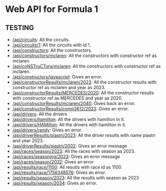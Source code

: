 # Web API for Formula 1

## TESTING

- [/api/circuits](https://three612asg3-3.onrender.com/api/circuits): All the circuits.
- [/api/circuits/1](https://three612asg3-3.onrender.com/api/circuits/1): All the circuits with id 1.
- [/api/constructors](https://three612asg3-3.onrender.com/api/constructors): All the constructors. 
- [/api/constructors/mclaren](https://three612asg3-3.onrender.com/api/coNSTruCTors/mclaren): All the constructors with constructor ref as mclaren. 
- [/api/coNSTruCTors/mclaren](https://three612asg3-3.onrender.com/api/coNSTruCTors/mclaren): All the constructors with constructor ref as mclaren.
- [/api/constructors/javascript](https://three612asg3-3.onrender.com/api/constructors/javascript): Gives an error.
- [/api/constructorResults/mclaren/2023](https://three612asg3-3.onrender.com/api/constructorResults/mclaren/2023): All the constructor results with constructor ref as mclaren and year as 2023.
- [/api/constructorResults/MERCEDES/2020](https://three612asg3-3.onrender.com/api/constructorResults/MERCEDES/2020): All the constructor results with constructor ref as MERCEDES and year as 2020.
- [/api/constructorResults/mclaren/2040](https://three612asg3-3.onrender.com/api/constructorResults/mclaren/2040): Gives back an error.
- [/api/constructorResults/comp3612/2023](https://three612asg3-3.onrender.com/api/constructorResults/comp3612/2023): Gives an error.
- [/api/drivers](https://three612asg3-3.onrender.com/api/drivers): All the drivers
- [/api/drivers/hamilton](https://three612asg3-3.onrender.com/api/drivers/hamilton): All the drivers with hamilton in it.
- [/api/drivers/HAMilton](https://three612asg3-3.onrender.com/api/drivers/HAMilton): All the drivers with hamilton in it.
- [/api/drivers/randy](https://three612asg3-3.onrender.com/api/drivers/randy): Gives an error.
- [/api/driverResults/piastri/2023](https://three612asg3-3.onrender.com/api/driverResults/piastri/2023): All the driver results with name piastri and year 2023.
- [/api/driverResults/piastri/2002](https://three612asg3-3.onrender.com/api/driverResults/piastri/2002): Gives an error message
- [/api/races/season/2023](https://three612asg3-3.onrender.com/api/races/season/2023): All the races with season as 2023.
- [/api/races/seasoning/2023](https://three612asg3-3.onrender.com/api/races/seasoning/2023): Gives an error message
-  [/api/races/season/2032](https://three612asg3-3.onrender.com/api/races/season/2032): Gives an error
- [/api/results/race/1100](https://three612asg3-3.onrender.com/api/results/race/1100): All resutls with race id as 1100.
- [/api/results/race/1756348576](https://three612asg3-3.onrender.com/api/results/race/1756348576): Gives an error.
- [/api/results/season/2023](https://three612asg3-3.onrender.com/api/results/season/2023): All the results with season as 2023
- [/api/results/season/2034](https://three612asg3-3.onrender.com/api/results/season/2034): Gives an error.
